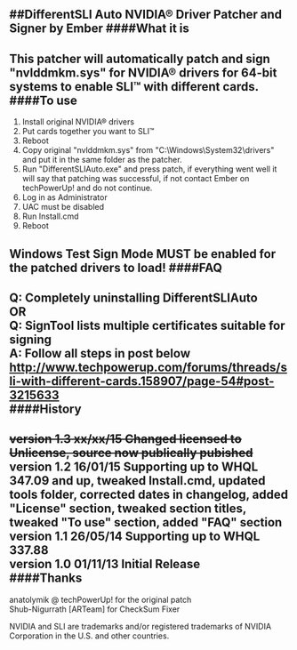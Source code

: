 ##DifferentSLI Auto NVIDIA® Driver Patcher and Signer by Ember
####What it is
---
This patcher will automatically patch and sign "nvlddmkm.sys" for NVIDIA® drivers for 64-bit systems to enable SLI™ with different cards.
####To use
---
1. Install original NVIDIA® drivers
2. Put cards together you want to SLI™
3. Reboot
4. Copy original "nvlddmkm.sys" from "C:\Windows\System32\drivers\" and put it in the same folder as the patcher.
5. Run "DifferentSLIAuto.exe" and press patch, if everything went well it will say that patching was successful, if not contact Ember on techPowerUp! and do not continue.
6. Log in as Administrator
7. UAC must be disabled
8. Run Install.cmd
9. Reboot

Windows Test Sign Mode MUST be enabled for the patched drivers to load!
####FAQ
---
   Q: Completely uninstalling DifferentSLIAuto  
   OR  
   Q: SignTool lists multiple certificates suitable for signing  
   A: Follow all steps in post below  
   http://www.techpowerup.com/forums/threads/sli-with-different-cards.158907/page-54#post-3215633  
####History
---
   ~~version 1.3 xx/xx/15 Changed licensed to Unlicense, source now publically pubished~~  
   version 1.2 16/01/15 Supporting up to WHQL 347.09 and up, tweaked Install.cmd, updated tools folder, corrected dates in changelog, added "License" section, tweaked section titles, tweaked "To use" section, added "FAQ" section  
   version 1.1 26/05/14 Supporting up to WHQL 337.88  
   version 1.0 01/11/13 Initial Release  
####Thanks
---
   anatolymik @ techPowerUp! for the original patch  
   Shub-Nigurrath [ARTeam] for CheckSum Fixer  

NVIDIA and SLI are trademarks and/or registered trademarks of NVIDIA Corporation in the U.S. and other countries.
